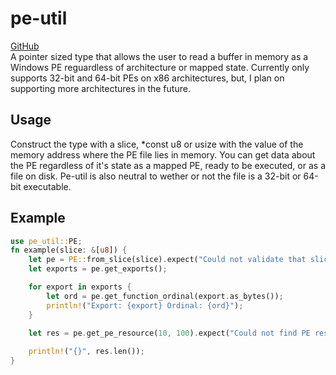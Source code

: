 # pe-util
[GitHub](https://github.com/Nordgaren/pe-util)  
A pointer sized type that allows the user to read a buffer in memory as a Windows PE reguardless of architecture or mapped 
state. Currently only supports 32-bit and 64-bit PEs on x86 architectures, but, I plan on supporting more architectures 
in the future.

## Usage
Construct the type with a slice, *const u8 or usize with the value of the memory address where the PE file lies in 
memory. You can get data about the PE regardless of it's state as a mapped PE, ready to be executed, or as a file on disk.
Pe-util is also neutral to wether or not the file is a 32-bit or 64-bit executable.

## Example
```rust
use pe_util::PE;
fn example(slice: &[u8]) {
    let pe = PE::from_slice(slice).expect("Could not validate that slice is a valid PE file.");
    let exports = pe.get_exports();

    for export in exports {
        let ord = pe.get_function_ordinal(export.as_bytes());
        println!("Export: {export} Ordinal: {ord}");
    }

    let res = pe.get_pe_resource(10, 100).expect("Could not find PE resource");
    
    println!("{}", res.len());
}
```